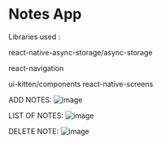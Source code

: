 # Notes App

Libraries used :

react-native-async-storage/async-storage

react-navigation

ui-kitten/components
react-native-screens

ADD NOTES:
![image](https://user-images.githubusercontent.com/107784718/227884959-804448d4-f121-4dbc-b4d4-868275619582.png)

LIST OF NOTES:
![image](https://user-images.githubusercontent.com/107784718/227900629-472dbe46-eff2-4021-b6ae-9631190abe53.png)

DELETE NOTE:
![image](https://user-images.githubusercontent.com/107784718/227900861-9ea21755-f0c3-4546-83b5-cf8be3eb9b3f.png)
